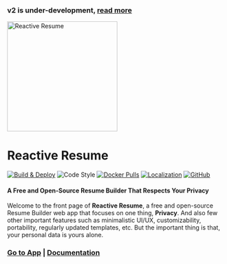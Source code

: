 ### v2 is under-development, [read more](https://dev.to/amruthpillai/redesigning-reactive-resume-and-i-need-your-inputs-5ga6)

<img src="https://i.imgur.com/4eps4gP.png" alt="Reactive Resume" width="256px"  height="256px"/>

# Reactive Resume

[![Build & Deploy](https://github.com/AmruthPillai/Reactive-Resume/workflows/Build%20&%20Deploy/badge.svg)](https://github.com/AmruthPillai/Reactive-Resume/actions)
![Code Style](https://badgen.net/badge/code%20style/airbnb/ff5a5f?icon=airbnb)
[![Docker Pulls](https://img.shields.io/docker/pulls/amruthpillai/reactive-resume)](https://hub.docker.com/r/amruthpillai/reactive-resume)
[![Localization](https://badges.crowdin.net/reactive-resume/localized.svg)](https://crowdin.com/project/reactive-resume)
[![GitHub](https://img.shields.io/github/license/AmruthPillai/Reactive-Resume)](https://github.com/AmruthPillai/Reactive-Resume/blob/develop/LICENSE)

#### A Free and Open-Source Resume Builder That Respects Your Privacy

Welcome to the front page of **Reactive Resume**, a free and open-source Resume Builder web app that focuses on one thing, **Privacy**. And also few other important features such as minimalistic UI/UX, customizability, portability, regularly updated templates, etc. But the important thing is that, your personal data is yours alone.

### [Go to App](https://rxresu.me/) | [Documentation](https://docs.rxresu.me/)
